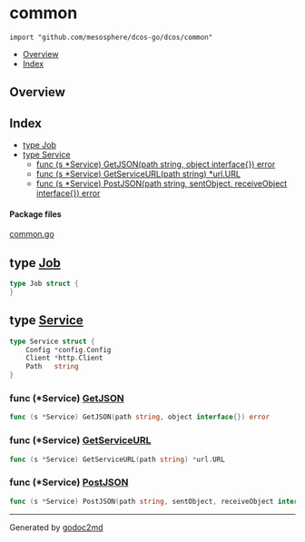 

# common
`import "github.com/mesosphere/dcos-go/dcos/common"`

* [Overview](#pkg-overview)
* [Index](#pkg-index)

## <a name="pkg-overview">Overview</a>



## <a name="pkg-index">Index</a>
* [type Job](#Job)
* [type Service](#Service)
  * [func (s *Service) GetJSON(path string, object interface{}) error](#Service.GetJSON)
  * [func (s *Service) GetServiceURL(path string) *url.URL](#Service.GetServiceURL)
  * [func (s *Service) PostJSON(path string, sentObject, receiveObject interface{}) error](#Service.PostJSON)


#### <a name="pkg-files">Package files</a>
[common.go](/src/github.com/mesosphere/dcos-go/dcos/common/common.go) 






## <a name="Job">type</a> [Job](/src/target/common.go?s=241:260#L21)
``` go
type Job struct {
}
```









## <a name="Service">type</a> [Service](/src/target/common.go?s=157:239#L15)
``` go
type Service struct {
    Config *config.Config
    Client *http.Client
    Path   string
}
```









### <a name="Service.GetJSON">func</a> (\*Service) [GetJSON](/src/target/common.go?s=405:469#L30)
``` go
func (s *Service) GetJSON(path string, object interface{}) error
```



### <a name="Service.GetServiceURL">func</a> (\*Service) [GetServiceURL](/src/target/common.go?s=262:315#L24)
``` go
func (s *Service) GetServiceURL(path string) *url.URL
```



### <a name="Service.PostJSON">func</a> (\*Service) [PostJSON](/src/target/common.go?s=487:571#L34)
``` go
func (s *Service) PostJSON(path string, sentObject, receiveObject interface{}) error
```







- - -
Generated by [godoc2md](http://godoc.org/github.com/davecheney/godoc2md)
